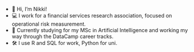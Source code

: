 - 👋 Hi, I’m Nikki!
- :computer: I work for a financial services research association, focused on operational risk measurement.
- 🌱 Currently studying for my MSc in Artificial Intelligence and working my way through the DataCamp career tracks.
- :hammer_and_wrench: I use R and SQL for work, Python for uni.

<!---
ntrusswest/ntrusswest is a ✨ special ✨ repository because its `README.md` (this file) appears on your GitHub profile.
You can click the Preview link to take a look at your changes.
--->
